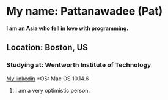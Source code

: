 # My name: Pattanawadee (Pat)
**I am an Asia who fell in love with programming.**
## Location: Boston, US
### Studying at: Wentworth Institute of Technology
 [My linkedin](https://www.linkedin.com/in/pattanawadeewinyarat/)
*OS: Mac OS 10.14.6

1. I am a very optimistic person.
